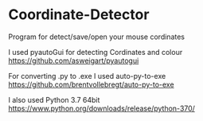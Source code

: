 # Coordinate-Detector
Program for detect/save/open your mouse cordinates

I used pyautoGui for detecting Cordinates and colour
https://github.com/asweigart/pyautogui

For converting .py to .exe I used auto-py-to-exe
https://github.com/brentvollebregt/auto-py-to-exe

I also used Python 3.7 64bit
https://www.python.org/downloads/release/python-370/
